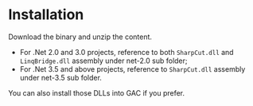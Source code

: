 # Installation #
Download the binary and unzip the content.

  * For .Net 2.0 and 3.0 projects, reference to both `SharpCut.dll` and `LinqBridge.dll` assembly under net-2.0 sub folder;
  * For .Net 3.5 and above projects, reference to `SharpCut.dll` assembly under net-3.5 sub folder.

You can also install those DLLs into GAC if you prefer.